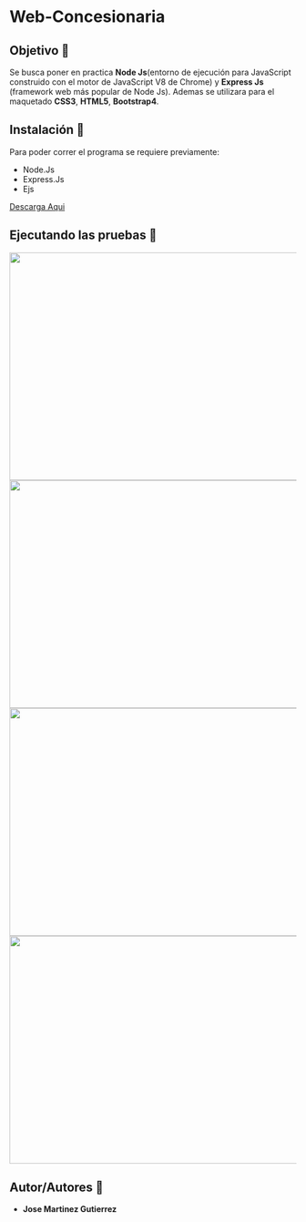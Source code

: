 # Web-Concesionaria

## Objetivo :dart:
Se busca poner en practica **Node Js**(entorno de ejecución para JavaScript construido con el motor de JavaScript V8 de Chrome) y **Express Js** (framework web más popular de Node Js). Ademas se utilizara para el maquetado **CSS3**, **HTML5**, **Bootstrap4**.

## Instalación :wrench:
Para poder correr el programa se requiere previamente:
* Node.Js 
* Express.Js
* Ejs

<a href="https://nodejs.org/es/">Descarga Aqui</a>

## Ejecutando las pruebas :memo:


<img height="400px" width="600px" scale="50%" src="https://github.com/martinez022jose/Detector-De-Rostros/blob/master/screenShotsReadMe/home.PNG"/>
                                                                                                                                              
<img height="400px" width="600px" scale="50%" src="https://github.com/martinez022jose/Detector-De-Rostros/blob/master/screenShotsReadMe/aboutUs.png"/>

<img height="400px" width="600px" scale="50%" src="https://github.com/martinez022jose/Detector-De-Rostros/blob/master/screenShotsReadMe/contact.png">

<img height="400px" width="600px" scale="50%" src="https://github.com/martinez022jose/Detector-De-Rostros/blob/master/screenShotsReadMe/opp.png">

## Autor/Autores :pushpin:
* **Jose Martinez Gutierrez**
